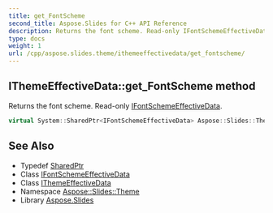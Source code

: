 ```yaml
---
title: get_FontScheme
second_title: Aspose.Slides for C++ API Reference
description: Returns the font scheme. Read-only IFontSchemeEffectiveData.
type: docs
weight: 1
url: /cpp/aspose.slides.theme/ithemeeffectivedata/get_fontscheme/
---
```

## IThemeEffectiveData::get_FontScheme method


Returns the font scheme. Read-only [IFontSchemeEffectiveData](../../ifontschemeeffectivedata/).

```cpp
virtual System::SharedPtr<IFontSchemeEffectiveData> Aspose::Slides::Theme::IThemeEffectiveData::get_FontScheme()=0
```

## See Also

* Typedef [SharedPtr](../../../system/sharedptr/)
* Class [IFontSchemeEffectiveData](../../ifontschemeeffectivedata/)
* Class [IThemeEffectiveData](../)
* Namespace [Aspose::Slides::Theme](../../)
* Library [Aspose.Slides](../../../)

